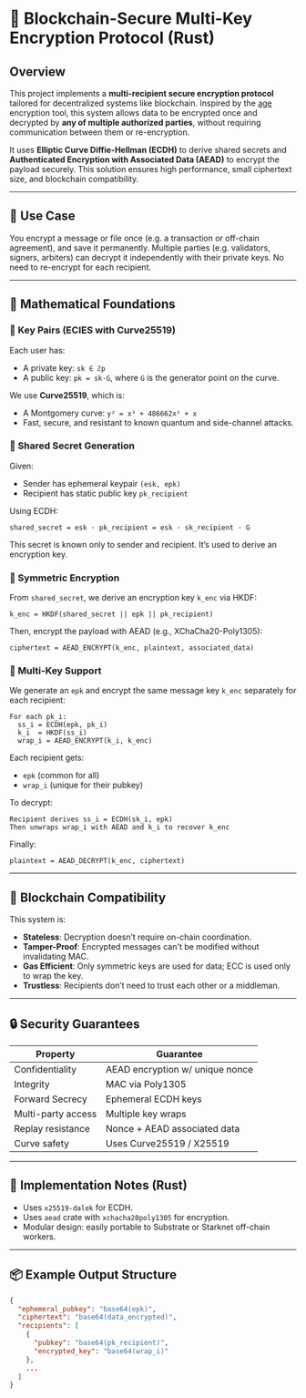 # 🔐 Blockchain-Secure Multi-Key Encryption Protocol (Rust)

## Overview

This project implements a **multi-recipient secure encryption protocol** tailored for decentralized systems like blockchain. Inspired by the [age](https://github.com/FiloSottile/age) encryption tool, this system allows data to be encrypted once and decrypted by **any of multiple authorized parties**, without requiring communication between them or re-encryption.

It uses **Elliptic Curve Diffie-Hellman (ECDH)** to derive shared secrets and **Authenticated Encryption with Associated Data (AEAD)** to encrypt the payload securely. This solution ensures high performance, small ciphertext size, and blockchain compatibility.

---

## 🔭 Use Case

You encrypt a message or file once (e.g. a transaction or off-chain agreement), and save it permanently. Multiple parties (e.g. validators, signers, arbiters) can decrypt it independently with their private keys. No need to re-encrypt for each recipient.

---

## 📐 Mathematical Foundations

### 🔑 Key Pairs (ECIES with Curve25519)

Each user has:

* A private key: `sk ∈ ℤp`
* A public key: `pk = sk·G`, where `G` is the generator point on the curve.

We use **Curve25519**, which is:

* A Montgomery curve: `y² = x³ + 486662x² + x`
* Fast, secure, and resistant to known quantum and side-channel attacks.

### 🔄 Shared Secret Generation

Given:

* Sender has ephemeral keypair `(esk, epk)`
* Recipient has static public key `pk_recipient`

Using ECDH:

```
shared_secret = esk · pk_recipient = esk · sk_recipient · G
```

This secret is known only to sender and recipient. It’s used to derive an encryption key.

### 🔐 Symmetric Encryption

From `shared_secret`, we derive an encryption key `k_enc` via HKDF:

```text
k_enc = HKDF(shared_secret || epk || pk_recipient)
```

Then, encrypt the payload with AEAD (e.g., XChaCha20-Poly1305):

```text
ciphertext = AEAD_ENCRYPT(k_enc, plaintext, associated_data)
```

### 📂 Multi-Key Support

We generate an `epk` and encrypt the same message key `k_enc` separately for each recipient:

```
For each pk_i:
  ss_i = ECDH(epk, pk_i)
  k_i  = HKDF(ss_i)
  wrap_i = AEAD_ENCRYPT(k_i, k_enc)
```

Each recipient gets:

* `epk` (common for all)
* `wrap_i` (unique for their pubkey)

To decrypt:

```
Recipient derives ss_i = ECDH(sk_i, epk)
Then unwraps wrap_i with AEAD and k_i to recover k_enc
```

Finally:

```
plaintext = AEAD_DECRYPT(k_enc, ciphertext)
```

---

## 🚀 Blockchain Compatibility

This system is:

* **Stateless**: Decryption doesn’t require on-chain coordination.
* **Tamper-Proof**: Encrypted messages can't be modified without invalidating MAC.
* **Gas Efficient**: Only symmetric keys are used for data; ECC is used only to wrap the key.
* **Trustless**: Recipients don’t need to trust each other or a middleman.

---

## 🔒 Security Guarantees

| Property           | Guarantee                       |
| ------------------ | ------------------------------- |
| Confidentiality    | AEAD encryption w/ unique nonce |
| Integrity          | MAC via Poly1305                |
| Forward Secrecy    | Ephemeral ECDH keys             |
| Multi-party access | Multiple key wraps              |
| Replay resistance  | Nonce + AEAD associated data    |
| Curve safety       | Uses Curve25519 / X25519        |

---

## 🦀 Implementation Notes (Rust)

* Uses `x25519-dalek` for ECDH.
* Uses `aead` crate with `xchacha20poly1305` for encryption.
* Modular design: easily portable to Substrate or Starknet off-chain workers.

---

## 📦 Example Output Structure

```json
{
  "ephemeral_pubkey": "base64(epk)",
  "ciphertext": "base64(data_encrypted)",
  "recipients": [
    {
      "pubkey": "base64(pk_recipient)",
      "encrypted_key": "base64(wrap_i)"
    },
    ...
  ]
}
```
